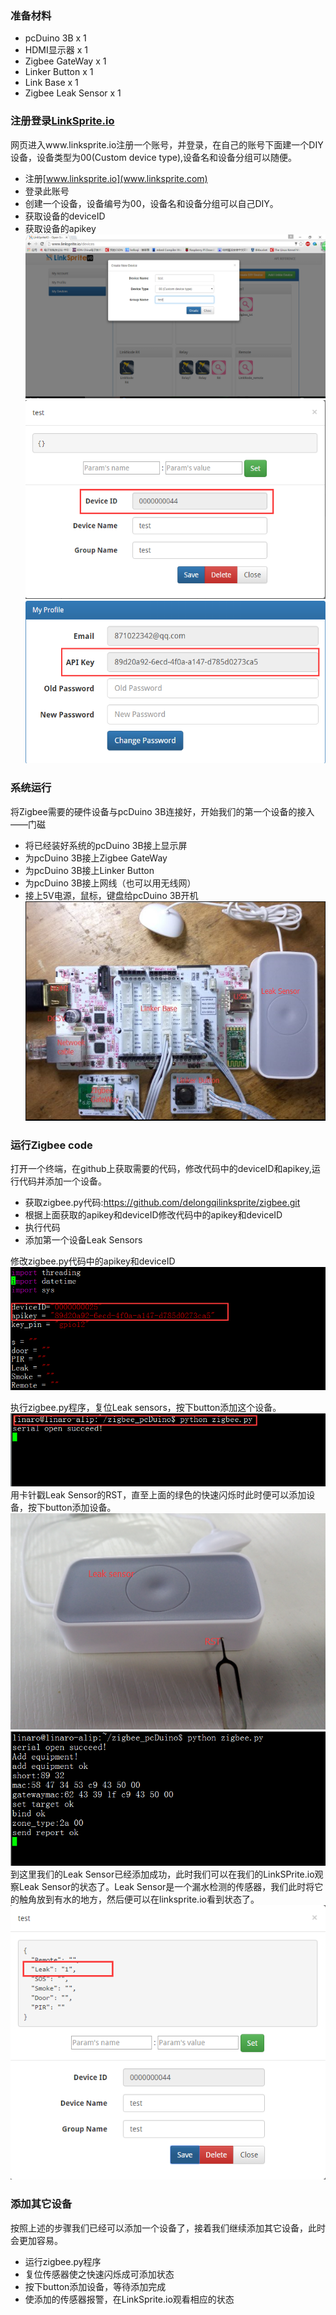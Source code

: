 ### 准备材料
* pcDuino 3B x 1  
* HDMI显示器 x 1  
* Zigbee GateWay x 1  
* Linker Button x 1  
* Link Base x 1
* Zigbee Leak Sensor x 1

### 注册登录[LinkSprite.io](www.linksprite.com)
网页进入www.linksprite.io注册一个账号，并登录，在自己的账号下面建一个DIY设备，设备类型为00(Custom device type),设备名和设备分组可以随便。   
* 注册[www.linksprite.io](www.linksprite.com)
* 登录此账号  
* 创建一个设备，设备编号为00，设备名和设备分组可以自己DIY。 
* 获取设备的deviceID
* 获取设备的apikey
![](picture/1.png)
![](picture/2.png)
![](picture/3.png)

### 系统运行
将Zigbee需要的硬件设备与pcDuino 3B连接好，开始我们的第一个设备的接入——门磁
* 将已经装好系统的pcDuino 3B接上显示屏
* 为pcDuino 3B接上Zigbee GateWay
* 为pcDuino 3B接上Linker Button 
* 为pcDuino 3B接上网线（也可以用无线网）
* 接上5V电源，鼠标，键盘给pcDuino 3B开机     
![](picture/4.png)

### 运行Zigbee code
打开一个终端，在github上获取需要的代码，修改代码中的deviceID和apikey,运行代码并添加一个设备。
* 获取zigbee.py代码:https://github.com/delongqilinksprite/zigbee.git
* 根据上面获取的apikey和deviceID修改代码中的apikey和deviceID
* 执行代码
* 添加第一个设备Leak Sensors    

修改zigbee.py代码中的apikey和deviceID   
![](picture/5.png)  

执行zigbee.py程序，复位Leak sensors，按下button添加这个设备。  
![](picture/6.png)  
用卡针戳Leak Sensor的RST，直至上面的绿色的快速闪烁时此时便可以添加设备，按下button添加设备。  
![](picture/8.png)  
![](picture/7.png)   
到这里我们的Leak Sensor已经添加成功，此时我们可以在我们的LinkSPrite.io观察Leak Sensor的状态了。Leak Sensor是一个漏水检测的传感器，我们此时将它的触角放到有水的地方，然后便可以在linksprite.io看到状态了。  
![](picture/9.png) 

### 添加其它设备
按照上述的步骤我们已经可以添加一个设备了，接着我们继续添加其它设备，此时会更加容易。  
* 运行zigbee.py程序
* 复位传感器使之快速闪烁成可添加状态
* 按下button添加设备，等待添加完成
* 使添加的传感器报警，在LinkSprite.io观看相应的状态
